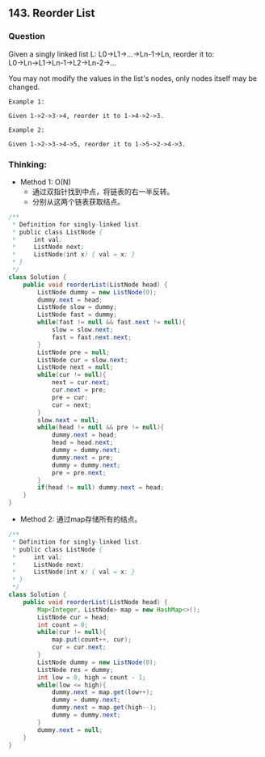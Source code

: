 ## 143. Reorder List

### Question
Given a singly linked list L: L0→L1→…→Ln-1→Ln,
reorder it to: L0→Ln→L1→Ln-1→L2→Ln-2→…

You may not modify the values in the list's nodes, only nodes itself may be changed.

```
Example 1:

Given 1->2->3->4, reorder it to 1->4->2->3.

Example 2:

Given 1->2->3->4->5, reorder it to 1->5->2->4->3.
```


### Thinking:
* Method 1: O(N)
	* 通过双指针找到中点，将链表的右一半反转。
	* 分别从这两个链表获取结点。

```Java
/**
 * Definition for singly-linked list.
 * public class ListNode {
 *     int val;
 *     ListNode next;
 *     ListNode(int x) { val = x; }
 * }
 */
class Solution {
    public void reorderList(ListNode head) {
        ListNode dummy = new ListNode(0);
        dummy.next = head;
        ListNode slow = dummy;
        ListNode fast = dummy;
        while(fast != null && fast.next != null){
            slow = slow.next;
            fast = fast.next.next;
        }
        ListNode pre = null;
        ListNode cur = slow.next;
        ListNode next = null;
        while(cur != null){
            next = cur.next;
            cur.next = pre;
            pre = cur;
            cur = next;
        }
        slow.next = null;
        while(head != null && pre != null){
            dummy.next = head;
            head = head.next;
            dummy = dummy.next;
            dummy.next = pre;
            dummy = dummy.next;
            pre = pre.next;
        }
        if(head != null) dummy.next = head;
    }
}
```

* Method 2: 通过map存储所有的结点。

```Java
/**
 * Definition for singly-linked list.
 * public class ListNode {
 *     int val;
 *     ListNode next;
 *     ListNode(int x) { val = x; }
 * }
 */
class Solution {
    public void reorderList(ListNode head) {
        Map<Integer, ListNode> map = new HashMap<>();
        ListNode cur = head;
        int count = 0;
        while(cur != null){
            map.put(count++, cur);
            cur = cur.next;
        }
        ListNode dummy = new ListNode(0);
        ListNode res = dummy;
        int low = 0, high = count - 1;
        while(low <= high){
            dummy.next = map.get(low++);
            dummy = dummy.next;
            dummy.next = map.get(high--);
            dummy = dummy.next;
        }
        dummy.next = null;
    }
}
```